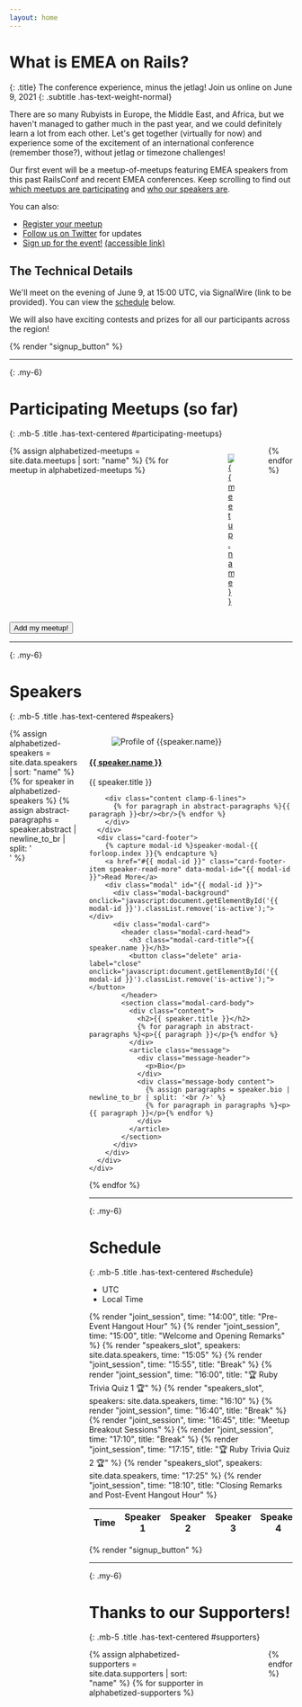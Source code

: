 ```yaml
---
layout: home
---
```


<div class="content" markdown=1>

# What is EMEA on Rails?
{: .title}
The conference experience, minus the jetlag! Join us online on June 9, 2021
{: .subtitle .has-text-weight-normal}

There are so many Rubyists in Europe, the Middle East, and Africa, but we haven't managed to gather much in the past year, and we could definitely learn a lot from each other. Let's get together (virtually for now) and experience some of the excitement of an international conference (remember those?), without jetlag or timezone challenges!

Our first event will be a meetup-of-meetups featuring EMEA speakers from this past RailsConf and recent EMEA conferences. Keep scrolling to find out [which meetups are participating](#participating-meetups) and [who our speakers are](#speakers).

You can also:

* [Register your meetup](https://forms.gle/s44Z78KySXYurX27A)
* [Follow us on Twitter](https://twitter.com/emeaonrails) for updates
* <a href="https://lu.ma/event/evt-zcbXUT9G4Y1sVBd" data-luma-action="checkout" data-luma-event-id="evt-zcbXUT9G4Y1sVBd">Sign up for the event!</a> <a href="https://lu.ma/event/evt-zcbXUT9G4Y1sVBd">(accessible link)</a>

## The Technical Details

We'll meet on the evening of June 9, at 15:00 UTC<span class="is-hidden is-parenthesized has-pre-space has-zone local-time" data-time="2021-06-09T15:00:00Z"></span>, via SignalWire (link to be provided). You can view the [schedule](#schedule) below.

We will also have exciting contests and prizes for all our participants across the region!

</div>

{% render "signup_button" %}

----
{: .my-6}

# Participating Meetups (so far)
{: .mb-5 .title .has-text-centered #participating-meetups}

<div class="columns is-mobile is-multiline is-justify-content-center">
{% assign alphabetized-meetups = site.data.meetups | sort: "name" %}
{% for meetup in alphabetized-meetups %}
  <div class="column is-half-mobile is-one-third-tablet is-one-quarter-desktop">
    <a href="{{meetup.homepage}}" target="_blank">
      <figure class="image is-2by1">
        <img src="https://res.cloudinary.com/caplan/image/upload/w_400,h_200,c_pad,f_auto,q_auto/v1/emea-on-rails-2021/meetups/{{meetup.logo}}-logo.jpg" alt="{{meetup.name}}" />
      </figure>
    </a>
  </div>
{% endfor %}
</div>
<p class="mt-5 has-text-centered">
  <a href="https://forms.gle/s44Z78KySXYurX27A">
    <button class="button is-primary">
      <span class="icon"><i class="fa fa-file-text"></i></span>
      <span>Add my meetup!</span>
    </button>
  </a>
</p>

----
{: .my-6}

# Speakers
{: .mb-5 .title .has-text-centered #speakers}

<div class="columns is-multiline is-justify-content-center">
{% assign alphabetized-speakers = site.data.speakers | sort: "name" %}
{% for speaker in alphabetized-speakers %}
  {% assign abstract-paragraphs = speaker.abstract | newline_to_br | split: '<br />' %}
  <div class="column is-one-third-tablet" id="speaker-{{ speaker.name | downcase | replace: ' ', '-' }}-card">
    <div class="card">
      <div class="card-image">
        <figure class="image is-1by1">
          <img src="https://res.cloudinary.com/caplan/image/{% if speaker.avatar %}upload{% else %}twitter_name{% endif %}/w_400,h_400,c_fill,f_auto,q_auto/{% if speaker.avatar %}emea-on-rails-2021/speakers/{{speaker.avatar}}{% else %}{{speaker.twitter}}{% endif %}.jpg" alt="Profile of {{speaker.name}}" />
        </figure>
      </div>
      <div class="card-content">
        <div class="media">
          <div class="media-content">
            <a href="https://twitter.com/{{ speaker.twitter }}" target="_blank">
              <h4 class="title is-4">{{ speaker.name }}</h4>
            </a>
            <p class="subtitle is-6 is-italic min-2-line-height-mobile">{{ speaker.title }}</p>
          </div>
        </div>

        <div class="content clamp-6-lines">
          {% for paragraph in abstract-paragraphs %}{{ paragraph }}<br/><br/>{% endfor %}
        </div>
      </div>
      <div class="card-footer">
        {% capture modal-id %}speaker-modal-{{ forloop.index }}{% endcapture %}
        <a href="#{{ modal-id }}" class="card-footer-item speaker-read-more" data-modal-id="{{ modal-id }}">Read More</a>
        <div class="modal" id="{{ modal-id }}">
          <div class="modal-background" onclick="javascript:document.getElementById('{{ modal-id }}').classList.remove('is-active');"></div>
          <div class="modal-card">
            <header class="modal-card-head">
              <h3 class="modal-card-title">{{ speaker.name }}</h3>
              <button class="delete" aria-label="close" onclick="javascript:document.getElementById('{{ modal-id }}').classList.remove('is-active');"></button>
            </header>
            <section class="modal-card-body">
              <div class="content">
                <h2>{{ speaker.title }}</h2>
                {% for paragraph in abstract-paragraphs %}<p>{{ paragraph }}</p>{% endfor %}
              </div>
              <article class="message">
                <div class="message-header">
                  <p>Bio</p>
                </div>
                <div class="message-body content">
                  {% assign paragraphs = speaker.bio | newline_to_br | split: '<br />' %}
                  {% for paragraph in paragraphs %}<p>{{ paragraph }}</p>{% endfor %}
                </div>
              </article>
            </section>
          </div>
        </div>
      </div>
    </div>
  </div>
{% endfor %}
</div>

----
{: .my-6}

# Schedule
{: .mb-5 .title .has-text-centered #schedule}

<div id="time-display-toggle" class="tabs is-toggle is-toggle-rounded">
  <ul>
    <li class="is-active" data-time="utc">
      <a class="button">
        <span>UTC</span>
      </a>
    </li>
    <li data-time="local">
      <a class="button">
        <span>Local Time<span class="is-hidden is-parenthesized has-pre-space only-zone local-time" data-time="2021-06-09T15:00:00Z"></span></span>
      </a>
    </li>
  </ul>
</div>

<div class="table-container">
  <table id="schedule-table" class="table is-striped is-fullwidth">
    <thead>
      <th>Time</th>
      <th>Speaker 1</th>
      <th>Speaker 2</th>
      <th>Speaker 3</th>
      <th>Speaker 4</th>
    </thead>
    <tbody>
      {% render "joint_session", time: "14:00", title: "Pre-Event Hangout Hour" %}
      {% render "joint_session", time: "15:00", title: "Welcome and Opening Remarks" %}
      {% render "speakers_slot", speakers: site.data.speakers, time: "15:05" %}
      {% render "joint_session", time: "15:55", title: "Break" %}
      {% render "joint_session", time: "16:00", title: "🏆 Ruby Trivia Quiz 1 🏆" %}
      {% render "speakers_slot", speakers: site.data.speakers, time: "16:10" %}
      {% render "joint_session", time: "16:40", title: "Break" %}
      {% render "joint_session", time: "16:45", title: "Meetup Breakout Sessions" %}
      {% render "joint_session", time: "17:10", title: "Break" %}
      {% render "joint_session", time: "17:15", title: "🏆 Ruby Trivia Quiz 2 🏆" %}
      {% render "speakers_slot", speakers: site.data.speakers, time: "17:25" %}
      {% render "joint_session", time: "18:10", title: "Closing Remarks and Post-Event Hangout Hour" %}
    </tbody>
  </table>
</div>
{% render "signup_button" %}

----
{: .my-6}

# Thanks to our Supporters!
{: .mb-5 .title .has-text-centered #supporters}

<div class="columns is-mobile is-multiline is-justify-content-center">
{% assign alphabetized-supporters = site.data.supporters | sort: "name" %}
{% for supporter in alphabetized-supporters %}
  <div class="column is-half-mobile is-one-third-tablet is-one-quarter-desktop">
    <a href="{{supporter.homepage}}" target="_blank">
      <figure class="image is-2by1">
        <img src="https://res.cloudinary.com/caplan/image/upload/w_400,h_200,c_lpad,f_auto,q_auto/v1/emea-on-rails-2021/supporters/{{supporter.logo}}-logo.jpg" alt="{{supporter.name}}" />
      </figure>
    </a>
  </div>
{% endfor %}
</div>


<script id="luma-checkout" src="https://embed.lu.ma/checkout-button.js"></script>
<script type="text/javascript">
  var forEach = Array.prototype.forEach;

  document.body.addEventListener("keyup", function(e) {
    if (e.keyCode !== 27) return;
    var modal = document.getElementsByClassName("modal is-active")[0];
    if (modal) modal.classList.remove('is-active');
  });

  forEach.call(document.getElementsByClassName("speaker-schedule-listing"), function(el) {
    el.addEventListener("click", function(e) {
      e.preventDefault();
      var modalId = document.querySelector("#speaker-" + el.dataset.speakerSlug + "-card .card-footer a.speaker-read-more").dataset.modalId;
      document.getElementById(modalId).classList.add('is-active');
    });
  });

  forEach.call(document.getElementsByClassName("speaker-read-more"), function(el) {
    el.addEventListener("click", function(e) {
      e.preventDefault();
      document.getElementById(el.dataset.modalId).classList.add('is-active');
    });
  });

  forEach.call(document.getElementsByClassName('local-time'), function(el) {
    var time = (new Date(Date.parse(el.dataset.time))).toLocaleTimeString('en-us',{timeZoneName:'short', hour12: false}).replace(/:\d\d /, ' ');
    if (el.classList.contains("only-zone")) {
      time = time.split(' ')[1];
    } else if (!el.classList.contains("has-zone")) {
      time = time.split(' ')[0];
    }
    if (el.classList.contains("is-parenthesized")) time = "(" + time + ")";
    if (el.classList.contains("has-pre-space")) time = " " + time;
    el.innerHTML = time;
    el.classList.remove('is-hidden');
  });

  var timeToggles = document.body.querySelectorAll("#time-display-toggle li");
  forEach.call(timeToggles, function(el) {
    el.addEventListener("click", function(e) {
      forEach.call(timeToggles, function(el) { el.classList.remove('is-active'); });
      el.classList.add('is-active');
      if (el.dataset.time == "utc") {
        forEach.call(document.body.querySelectorAll("#schedule-table .utc-time"), function(el) {
          el.classList.remove("is-hidden");
        });
        forEach.call(document.body.querySelectorAll("#schedule-table .local-time"), function(el) {
          el.classList.add("is-hidden");
        });
      } else {
        forEach.call(document.body.querySelectorAll("#schedule-table .local-time"), function(el) {
          el.classList.remove("is-hidden");
        });
        forEach.call(document.body.querySelectorAll("#schedule-table .utc-time"), function(el) {
          el.classList.add("is-hidden");
        });
      }
    });
  });
  document.body.querySelector("#time-display-toggle li[data-time=local]").click()
</script>
